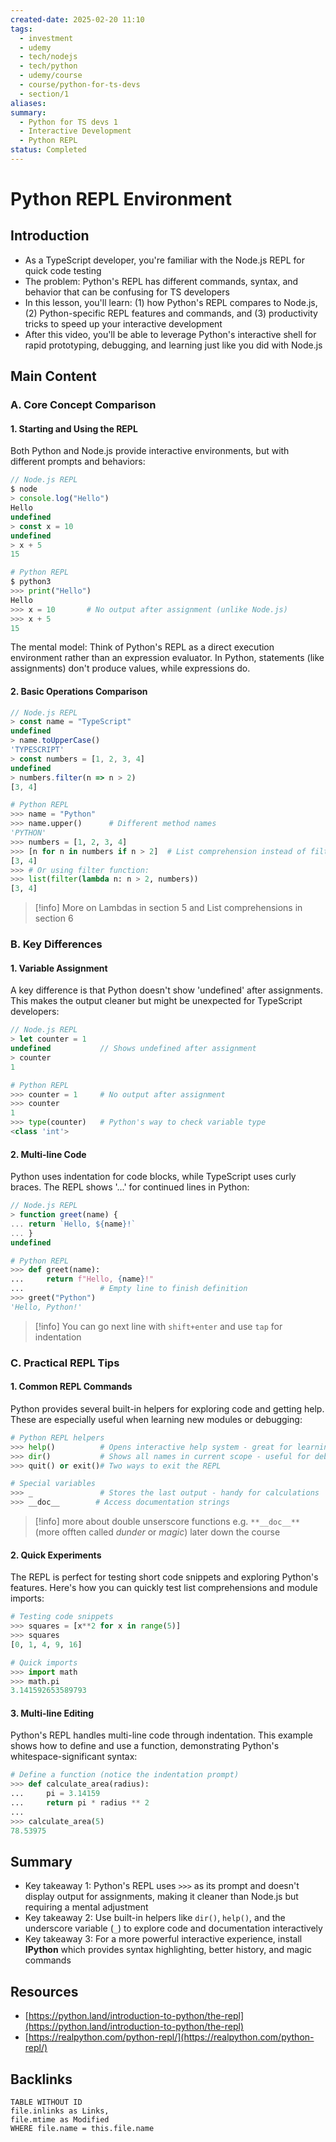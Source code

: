```yaml
---
created-date: 2025-02-20 11:10
tags:
  - investment
  - udemy
  - tech/nodejs
  - tech/python
  - udemy/course
  - course/python-for-ts-devs
  - section/1
aliases: 
summary:
  - Python for TS devs 1
  - Interactive Development
  - Python REPL
status: Completed
---
```


# Python REPL Environment

## Introduction

- As a TypeScript developer, you're familiar with the Node.js REPL for quick code testing
- The problem: Python's REPL has different commands, syntax, and behavior that can be confusing for TS developers
- In this lesson, you'll learn: (1) how Python's REPL compares to Node.js, (2) Python-specific REPL features and commands, and (3) productivity tricks to speed up your interactive development
- After this video, you'll be able to leverage Python's interactive shell for rapid prototyping, debugging, and learning just like you did with Node.js

## Main Content

### A. Core Concept Comparison

#### 1. Starting and Using the REPL

Both Python and Node.js provide interactive environments, but with different prompts and behaviors:

```javascript
// Node.js REPL
$ node
> console.log("Hello")
Hello
undefined
> const x = 10
undefined
> x + 5
15
```

```python
# Python REPL
$ python3
>>> print("Hello")
Hello
>>> x = 10       # No output after assignment (unlike Node.js)
>>> x + 5
15
```

The mental model: Think of Python's REPL as a direct execution environment rather than an expression evaluator. In Python, statements (like assignments) don't produce values, while expressions do.

#### 2.  Basic Operations Comparison

```typescript
// Node.js REPL
> const name = "TypeScript"
undefined
> name.toUpperCase()
'TYPESCRIPT'
> const numbers = [1, 2, 3, 4]
undefined
> numbers.filter(n => n > 2)
[3, 4]
```

```python
# Python REPL
>>> name = "Python"
>>> name.upper()      # Different method names
'PYTHON'
>>> numbers = [1, 2, 3, 4]
>>> [n for n in numbers if n > 2]  # List comprehension instead of filter()
[3, 4]
>>> # Or using filter function:
>>> list(filter(lambda n: n > 2, numbers))
[3, 4]
```

>[!info] More on Lambdas in section 5 and List comprehensions in section 6


### B. Key Differences

#### 1. Variable Assignment

A key difference is that Python doesn't show 'undefined' after assignments. This makes the output cleaner but might be unexpected for TypeScript developers:

```typescript
// Node.js REPL
> let counter = 1
undefined           // Shows undefined after assignment
> counter
1
```

```python
# Python REPL
>>> counter = 1     # No output after assignment
>>> counter
1
>>> type(counter)   # Python's way to check variable type
<class 'int'>
```

#### 2. Multi-line Code
Python uses indentation for code blocks, while TypeScript uses curly braces. The REPL shows '...' for continued lines in Python:

```typescript
// Node.js REPL
> function greet(name) {
... return `Hello, ${name}!`
... }
undefined
```

```python
# Python REPL
>>> def greet(name):
...     return f"Hello, {name}!"
...                 # Empty line to finish definition
>>> greet("Python")
'Hello, Python!'
```

>[!info] You can go next line with `shift+enter` and use `tap` for indentation

### C. Practical REPL Tips

#### 1. Common REPL Commands
Python provides several built-in helpers for exploring code and getting help. These are especially useful when learning new modules or debugging:

```python
# Python REPL helpers
>>> help()          # Opens interactive help system - great for learning
>>> dir()           # Shows all names in current scope - useful for debugging
>>> quit() or exit()# Two ways to exit the REPL

# Special variables
>>> _               # Stores the last output - handy for calculations
>>> __doc__        # Access documentation strings
```

>[!info] more about double unserscore functions e.g. `**__doc__**` (more offten called *dunder* or *magic*) later down the course 

#### 2. Quick Experiments

The REPL is perfect for testing short code snippets and exploring Python's features. Here's how you can quickly test list comprehensions and module imports:

```python
# Testing code snippets
>>> squares = [x**2 for x in range(5)]
>>> squares
[0, 1, 4, 9, 16]

# Quick imports
>>> import math
>>> math.pi
3.141592653589793
```

#### 3. Multi-line Editing

Python's REPL handles multi-line code through indentation. This example shows how to define and use a function, demonstrating Python's whitespace-significant syntax:

```python
# Define a function (notice the indentation prompt)
>>> def calculate_area(radius):
...     pi = 3.14159
...     return pi * radius ** 2
... 
>>> calculate_area(5)
78.53975
```

## Summary
- Key takeaway 1: Python's REPL uses `>>>` as its prompt and doesn't display output for assignments, making it cleaner than Node.js but requiring a mental adjustment
- Key takeaway 2: Use built-in helpers like `dir()`, `help()`, and the underscore variable (`_`) to explore code and documentation interactively
- Key takeaway 3: For a more powerful interactive experience, install **IPython** which provides syntax highlighting, better history, and magic commands

## Resources
- [https://python.land/introduction-to-python/the-repl](https://python.land/introduction-to-python/the-repl)
- [https://realpython.com/python-repl/](https://realpython.com/python-repl/)

## Backlinks
```dataview
TABLE WITHOUT ID 
file.inlinks as Links,
file.mtime as Modified
WHERE file.name = this.file.name
```